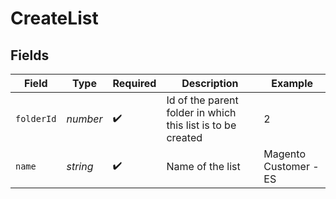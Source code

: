 # CreateList


## Fields

| Field                                                       | Type                                                        | Required                                                    | Description                                                 | Example                                                     |
| ----------------------------------------------------------- | ----------------------------------------------------------- | ----------------------------------------------------------- | ----------------------------------------------------------- | ----------------------------------------------------------- |
| `folderId`                                                  | *number*                                                    | :heavy_check_mark:                                          | Id of the parent folder in which this list is to be created | 2                                                           |
| `name`                                                      | *string*                                                    | :heavy_check_mark:                                          | Name of the list                                            | Magento Customer - ES                                       |